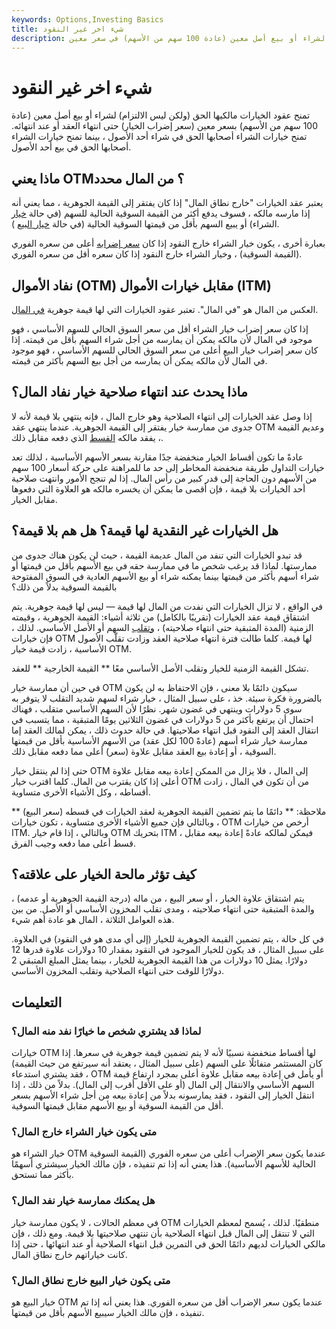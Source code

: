 ```yaml
---
keywords: Options,Investing Basics
title: شيء اخر غير النقود
description: تمنح عقود الخيارات مالكيها الحق (ولكن ليس الالتزام) لشراء أو بيع أصل معين (عادة 100 سهم من الأسهم) في سعر معين.
---
```


# شيء اخر غير النقود
تمنح عقود الخيارات مالكيها الحق (ولكن ليس الالتزام) لشراء أو بيع أصل معين (عادة 100 سهم من الأسهم) بسعر معين (سعر إضراب الخيار) حتى انتهاء العقد أو عند انتهائه. تمنح خيارات الشراء أصحابها الحق في شراء أحد الأصول ، بينما تمنح خيارات الشراء أصحابها الحق في بيع أحد الأصول.

## ماذا يعني OTM؟ من المال محدد

يعتبر عقد الخيارات "خارج نطاق المال" إذا كان يفتقر إلى القيمة الجوهرية ، مما يعني أنه إذا مارسه مالكه ، فسوف يدفع أكثر من القيمة السوقية الحالية للسهم (في حالة [خيار](/calloption) الشراء) أو يبيع السهم بأقل من قيمتها السوقية الحالية (في حالة [خيار البيع](/putoption) ).

بعبارة أخرى ، يكون خيار الشراء خارج النقود إذا كان [سعر إضرابه](/strikeprice) أعلى من سعره الفوري (القيمة السوقية) ، وخيار الشراء خارج النقود إذا كان سعره أقل من سعره الفوري.

## نفاد الأموال (OTM) مقابل خيارات الأموال (ITM)

العكس من المال هو "في المال". تعتبر عقود الخيارات التي لها قيمة جوهرية [في المال](/inthemoney).

إذا كان سعر إضراب خيار الشراء أقل من سعر السوق الحالي للسهم الأساسي ، فهو موجود في المال لأن مالكه يمكن أن يمارسه من أجل شراء السهم بأقل من قيمته. إذا كان سعر إضراب خيار البيع أعلى من سعر السوق الحالي للسهم الأساسي ، فهو موجود في المال لأن مالكه يمكن أن يمارسه من أجل بيع السهم بأكثر من قيمته.

## ماذا يحدث عند انتهاء صلاحية خيار نفاد المال؟

إذا وصل عقد الخيارات إلى انتهاء الصلاحية وهو خارج المال ، فإنه ينتهي بلا قيمة لأنه لا جدوى من ممارسة خيار يفتقر إلى القيمة الجوهرية. عندما ينتهي عقد OTM وعديم القيمة ، يفقد مالكه [القسط](/option-premium) الذي دفعه مقابل ذلك.

عادةً ما تكون أقساط الخيار منخفضة جدًا مقارنة بسعر الأسهم الأساسية ، لذلك تعد خيارات التداول طريقة منخفضة المخاطر إلى حد ما للمراهنة على حركة أسعار 100 سهم من الأسهم دون الحاجة إلى قدر كبير من رأس المال. إذا لم تنجح الأمور وانتهت صلاحية أحد الخيارات بلا قيمة ، فإن أقصى ما يمكن أن يخسره مالكه هو العلاوة التي دفعوها مقابل الخيار.

## هل الخيارات غير النقدية لها قيمة؟ هل هم بلا قيمة؟

قد تبدو الخيارات التي تنفد من المال عديمة القيمة ، حيث لن يكون هناك جدوى من ممارستها. لماذا قد يرغب شخص ما في ممارسة حقه في بيع الأسهم بأقل من قيمتها أو شراء أسهم بأكثر من قيمتها بينما يمكنه شراء أو بيع الأسهم العادية في السوق المفتوحة بالقيمة السوقية بدلاً من ذلك؟

في الواقع ، لا تزال الخيارات التي نفدت من المال لها قيمة — ليس لها قيمة جوهرية. يتم اشتقاق قيمة عقد الخيارات (تقريبًا بالكامل) من ثلاثة أشياء: القيمة الجوهرية ، وقيمته الزمنية (المدة المتبقية حتى انتهاء صلاحيته) ، [وتقلب](/volatility) السهم أو الأصل الأساسي. لذلك ، فإن خيارات OTM لها قيمة. كلما طالت فترة انتهاء صلاحية العقد وزادت تقلّب الأصول الأساسية ، زادت قيمة خيار OTM.

تشكل القيمة الزمنية للخيار وتقلب الأصل الأساسي معًا ** القيمة الخارجية ** للعقد.

في حين أن ممارسة خيار OTM سيكون دائمًا بلا معنى ، فإن الاحتفاظ به لن يكون بالضرورة فكرة سيئة. خذ ، على سبيل المثال ، خيار شراء لسهم شديد التقلب لا يتوفر به سوى 5 دولارات وينتهي في غضون شهر. نظرًا لأن السهم الأساسي متقلب ، فهناك احتمال أن يرتفع بأكثر من 5 دولارات في غضون الثلاثين يومًا المتبقية ، مما يتسبب في انتقال العقد إلى النقود قبل انتهاء صلاحيتها. في حالة حدوث ذلك ، يمكن لمالك العقد إما ممارسة خيار شراء أسهم (عادةً 100 لكل عقد) من الأسهم الأساسية بأقل من قيمتها السوقية ، أو إعادة بيع العقد مقابل علاوة (سعر) أعلى مما دفعه مقابل ذلك.

حتى إذا لم ينتقل خيار OTM إلى المال ، فلا يزال من الممكن إعادة بيعه مقابل علاوة أعلى إذا كان يقترب من المال. كلما اقترب خيار OTM من أن تكون في المال ، زادت أقساطه ، وكل الأشياء الأخرى متساوية.

** ملاحظة: ** دائمًا ما يتم تضمين القيمة الجوهرية لعقد الخيارات في قسطه (سعر البيع) ، وبالتالي فإن جميع الأشياء الأخرى متساوية ، تكون خيارات OTM أرخص من خيارات ITM. وبالتالي ، إذا قام خيار OTM بتحريك ITM ، فيمكن لمالكه عادةً إعادة بيعه مقابل قسط أعلى مما دفعه وجيب الفرق.

## كيف تؤثر مالحة الخيار على علاقته؟

يتم اشتقاق علاوة الخيار ، أو سعر البيع ، من ماله (درجة القيمة الجوهرية أو عدمه) ، والمدة المتبقية حتى انتهاء صلاحيته ، ومدى تقلب المخزون الأساسي أو الأصل. من بين هذه العوامل الثلاثة ، المال هو عادة أهم شيء.

في كل حالة ، يتم تضمين القيمة الجوهرية للخيار (إلى أي مدى هو في النقود) في العلاوة. على سبيل المثال ، قد يكون للخيار الموجود في النقود بمقدار 10 دولارات علاوة قدرها 12 دولارًا. يمثل 10 دولارات من هذا القيمة الجوهرية للخيار ، بينما يمثل المبلغ المتبقي 2 دولارًا للوقت حتى انتهاء الصلاحية وتقلب المخزون الأساسي.

## التعليمات

### لماذا قد يشتري شخص ما خيارًا نفد منه المال؟

خيارات OTM لها أقساط منخفضة نسبيًا لأنه لا يتم تضمين قيمة جوهرية في سعرها. إذا كان المستثمر متفائلًا على السهم (على سبيل المثال ، يعتقد أنه سيرتفع من حيث القيمة) ، فقد يشتري استدعاء OTM أو يأمل في إعادة بيعه مقابل علاوة أعلى بمجرد ارتفاع قيمة السهم الأساسي والانتقال إلى المال (أو على الأقل أقرب إلى المال). بدلاً من ذلك ، إذا انتقل الخيار إلى النقود ، فقد يمارسونه بدلاً من إعادة بيعه من أجل شراء الأسهم بسعر أقل من القيمة السوقية أو بيع الأسهم مقابل قيمتها السوقية.

### متى يكون خيار الشراء خارج المال؟

خيار الشراء هو OTM عندما يكون سعر الإضراب أعلى من سعره الفوري (القيمة السوقية الحالية للأسهم الأساسية). هذا يعني أنه إذا تم تنفيذه ، فإن مالك الخيار سيشتري أسهمًا بأكثر مما تستحق.

### هل يمكنك ممارسة خيار نفد المال؟

في معظم الحالات ، لا يكون ممارسة خيار OTM منطقيًا. لذلك ، يُسمح لمعظم الخيارات التي لا تنتقل إلى المال قبل انتهاء الصلاحية بأن تنتهي صلاحيتها بلا قيمة. ومع ذلك ، فإن مالكي الخيارات لديهم دائمًا الحق في التمرين قبل انتهاء الصلاحية أو عند انتهائها ، حتى إذا كانت خياراتهم خارج نطاق المال.

### متى يكون خيار البيع خارج نطاق المال؟

خيار البيع هو OTM عندما يكون سعر الإضراب أقل من سعره الفوري. هذا يعني أنه إذا تم تنفيذه ، فإن مالك الخيار سيبيع الأسهم بأقل من قيمتها.

